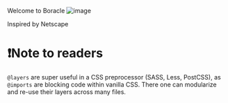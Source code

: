 Welcome to Boracle
![image](https://user-images.githubusercontent.com/113861530/233688696-d26ddbd7-54e1-44b5-94ba-a38b0b6aa094.png)

Inspired by Netscape

# ❗Note to readers
`@layers` are super useful in a CSS preprocessor (SASS, Less, PostCSS), as `@imports` are blocking code within vanilla CSS.
There one can modularize and re-use their layers across many files.

